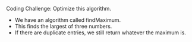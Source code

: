 Coding Challenge: Optimize this algorithm. 

* We have an algorithm called findMaximum. 
* This finds the largest of three numbers. 
* If there are duplicate entries, we still return whatever the maximum is.
